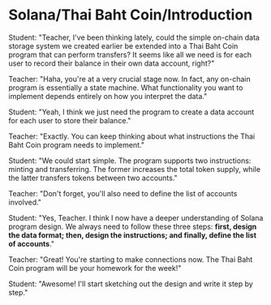 # Solana/Thai Baht Coin/Introduction

Student: "Teacher, I've been thinking lately, could the simple on-chain data storage system we created earlier be extended into a Thai Baht Coin program that can perform transfers? It seems like all we need is for each user to record their balance in their own data account, right?"

Teacher: "Haha, you're at a very crucial stage now. In fact, any on-chain program is essentially a state machine. What functionality you want to implement depends entirely on how you interpret the data."

Student: "Yeah, I think we just need the program to create a data account for each user to store their balance."

Teacher: "Exactly. You can keep thinking about what instructions the Thai Baht Coin program needs to implement."

Student: "We could start simple. The program supports two instructions: minting and transferring. The former increases the total token supply, while the latter transfers tokens between two accounts."

Teacher: "Don't forget, you'll also need to define the list of accounts involved."

Student: "Yes, Teacher. I think I now have a deeper understanding of Solana program design. We always need to follow these three steps: **first, design the data format; then, design the instructions; and finally, define the list of accounts**."

Teacher: "Great! You're starting to make connections now. The Thai Baht Coin program will be your homework for the week!"

Student: "Awesome! I'll start sketching out the design and write it step by step."
